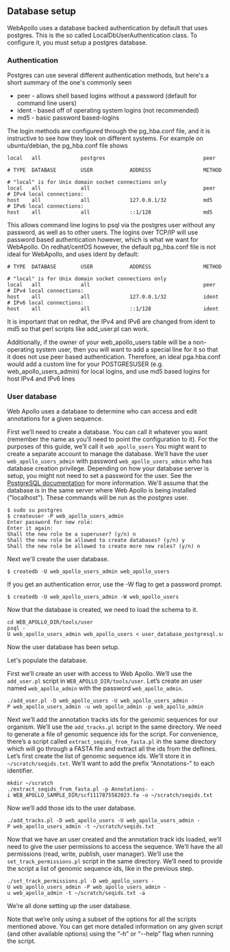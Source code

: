 ## Database setup

WebApollo uses a database backed authentication by default that uses postgres.
This is the so called LocalDbUserAuthentication class. To configure it, you must
setup a postgres database.

### Authentication

Postgres can use several different authentication methods, but here's a
short summary of the one's commonly seen

-   peer - allows shell based logins without a password (default for command line users)
-   ident - based off of operating system logins (not recommended)
-   md5 - basic password based-logins

The login methods are configured through the pg\_hba.conf file, and it
is instructive to see how they look on different systems. For example on
ubuntu/debian, the pg\_hba.conf file shows

    local   all             postgres                                peer

    # TYPE  DATABASE        USER            ADDRESS                 METHOD

    # "local" is for Unix domain socket connections only
    local   all             all                                     peer
    # IPv4 local connections:
    host    all             all             127.0.0.1/32            md5
    # IPv6 local connections:
    host    all             all             ::1/128                 md5

This allows command line logins to psql via the postgres user without
any password, as well as to other users. The logins over TCP/IP will use
password based authentication however, which is what we want for
WebApollo. On redhat/centOS however, the default pg\_hba.conf file is
not ideal for WebApollo, and uses ident by default:

    # TYPE  DATABASE        USER            ADDRESS                 METHOD

    # "local" is for Unix domain socket connections only
    local   all             all                                     peer
    # IPv4 local connections:
    host    all             all             127.0.0.1/32            ident
    # IPv6 local connections:
    host    all             all             ::1/128                 ident

It is important that on redhat, the IPv4 and IPv6 are changed from ident
to md5 so that perl scripts like add\_user.pl can work.

Additionally, if the owner of your web\_apollo\_users table will be a
non-operating system user, then you will want to add a special line for
it so that it does not use peer based authentication. Therefore, an
ideal pga.hba.conf would add a custom line for your POSTGRESUSER (e.g.
web\_apollo\_users\_admin) for local logins, and use md5 based logins
for host IPv4 and IPv6 lines

### User database

Web Apollo uses a database to determine who can access and edit
annotations for a given sequence.

First we’ll need to create a database. You can call it whatever you want
(remember the name as you’ll need to point the configuration to it). For
the purposes of this guide, we’ll call it `web_apollo_users` You might
want to create a separate account to manage the database. We’ll have the
user `web_apollo_users_admin` with password `web_apollo_users_admin` who
has database creation privilege. Depending on how your database server
is setup, you might not need to set a password for the user. See the
[PostgreSQL documentation](http://www.postgresql.org/docs) for more
information. We'll assume that the database is in the same server where
Web Apollo is being installed ("localhost"). These commands will be run
as the *postgres* user.

    $ sudo su postgres
    $ createuser -P web_apollo_users_admin
    Enter password for new role: 
    Enter it again: 
    Shall the new role be a superuser? (y/n) n
    Shall the new role be allowed to create databases? (y/n) y
    Shall the new role be allowed to create more new roles? (y/n) n

Next we'll create the user database.

    $ createdb -U web_apollo_users_admin web_apollo_users

If you get an authentication error, use the -W flag to get a password
prompt.

    $ createdb -U web_apollo_users_admin -W web_apollo_users

Now that the database is created, we need to load the schema to it.

    cd WEB_APOLLO_DIR/tools/user
    psql -U web_apollo_users_admin web_apollo_users < user_database_postgresql.sql

Now the user database has been setup.

Let's populate the database.

First we’ll create an user with access to Web Apollo. We’ll use the
`add_user.pl` script in `WEB_APOLLO_DIR/tools/user`. Let’s create an
user named `web_apollo_admin` with the password `web_apollo_admin`.

    ./add_user.pl -D web_apollo_users -U web_apollo_users_admin -P web_apollo_users_admin -u web_apollo_admin -p web_apollo_admin

Next we’ll add the annotation tracks ids for the genomic sequences for
our organism. We’ll use the `add_tracks.pl` script in the same
directory. We need to generate a file of genomic sequence ids for the
script. For convenience, there’s a script called
`extract_seqids_from_fasta.pl` in the same directory which will go
through a FASTA file and extract all the ids from the deflines. Let’s
first create the list of genomic sequence ids. We'll store it in
`~/scratch/seqids.txt`. We’ll want to add the prefix “Annotations-” to
each identifier.

    mkdir ~/scratch
    ./extract_seqids_from_fasta.pl -p Annotations- -i WEB_APOLLO_SAMPLE_DIR/scf1117875582023.fa -o ~/scratch/seqids.txt

Now we’ll add those ids to the user database.

    ./add_tracks.pl -D web_apollo_users -U web_apollo_users_admin -P web_apollo_users_admin -t ~/scratch/seqids.txt

Now that we have an user created and the annotation track ids loaded,
we’ll need to give the user permissions to access the sequence. We’ll
have the all permissions (read, write, publish, user manager). We’ll use
the `set_track_permissions.pl` script in the same directory. We’ll need
to provide the script a list of genomic sequence ids, like in the
previous step.

    ./set_track_permissions.pl -D web_apollo_users -U web_apollo_users_admin -P web_apollo_users_admin -u web_apollo_admin -t ~/scratch/seqids.txt -a

We’re all done setting up the user database.

Note that we’re only using a subset of the options for all the scripts
mentioned above. You can get more detailed information on any given
script (and other available options) using the “-h” or “--help” flag
when running the script.


